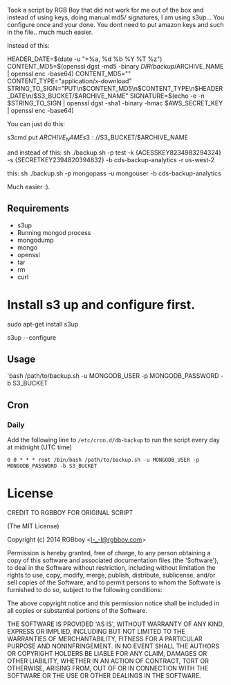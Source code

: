 Took a script by RGB Boy that did not work for me out of the box and instead of using keys, doing manual md5/ signatures, I am using s3up... You configure once and your done. 
You dont need to put amazon keys and such in the file.. much much easier.

Instead of this:

HEADER_DATE=$(date -u "+%a, %d %b %Y %T %z")
CONTENT_MD5=$(openssl dgst -md5 -binary $DIR/backup/$ARCHIVE_NAME | openssl enc -base64)
CONTENT_MD5=""
CONTENT_TYPE="application/x-download"
STRING_TO_SIGN="PUT\n$CONTENT_MD5\n$CONTENT_TYPE\n$HEADER_DATE\n/$S3_BUCKET/$ARCHIVE_NAME"
SIGNATURE=$(echo -e -n $STRING_TO_SIGN | openssl dgst -sha1 -binary -hmac $AWS_SECRET_KEY | openssl enc -base64)

You can just do this:

s3cmd put $ARCHIVE_NAME s3://$S3_BUCKET/$ARCHIVE_NAME

and instead of this:
sh ./backup.sh -p test -k {ACESSKEY8234983294324}  -s {SECRETKEY2394820394832}  -b cds-backup-analytics -r us-west-2 

this:
sh ./backup.sh -p mongopass -u mongouser  -b cds-backup-analytics 

Much easier :). 

## Requirements

* s3up
* Running mongod process
* mongodump
* mongo
* openssl
* tar
* rm
* curl

# Install s3 up and configure first.
sudo apt-get install s3up

s3up --configure

## Usage

`bash /path/to/backup.sh -u MONGODB_USER -p MONGODB_PASSWORD -b S3_BUCKET


## Cron

### Daily

Add the following line to `/etc/cron.d/db-backup` to run the script every day at midnight (UTC time) 

    0 0 * * * root /bin/bash /path/to/backup.sh -u MONGODB_USER -p MONGODB_PASSWORD -b S3_BUCKET

# License 

CREDIT TO RGBBOY FOR ORIGINAL SCRIPT  

(The MIT License)

Copyright (c) 2014 RGBboy &lt;l-_-l@rgbboy.com&gt;

Permission is hereby granted, free of charge, to any person obtaining
a copy of this software and associated documentation files (the
'Software'), to deal in the Software without restriction, including
without limitation the rights to use, copy, modify, merge, publish,
distribute, sublicense, and/or sell copies of the Software, and to
permit persons to whom the Software is furnished to do so, subject to
the following conditions:

The above copyright notice and this permission notice shall be
included in all copies or substantial portions of the Software.

THE SOFTWARE IS PROVIDED 'AS IS', WITHOUT WARRANTY OF ANY KIND,
EXPRESS OR IMPLIED, INCLUDING BUT NOT LIMITED TO THE WARRANTIES OF
MERCHANTABILITY, FITNESS FOR A PARTICULAR PURPOSE AND NONINFRINGEMENT.
IN NO EVENT SHALL THE AUTHORS OR COPYRIGHT HOLDERS BE LIABLE FOR ANY
CLAIM, DAMAGES OR OTHER LIABILITY, WHETHER IN AN ACTION OF CONTRACT,
TORT OR OTHERWISE, ARISING FROM, OUT OF OR IN CONNECTION WITH THE
SOFTWARE OR THE USE OR OTHER DEALINGS IN THE SOFTWARE.
